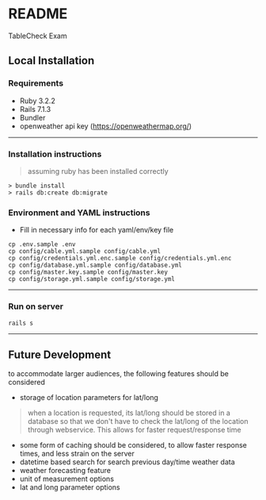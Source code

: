 # README
TableCheck Exam

## Local Installation
### Requirements
- Ruby 3.2.2
- Rails 7.1.3
- Bundler
- openweather api key (https://openweathermap.org/)
---
### Installation instructions
> assuming ruby has been installed correctly

```
> bundle install
> rails db:create db:migrate
```

### Environment and YAML instructions
- Fill in necessary info for each yaml/env/key file
```
cp .env.sample .env
cp config/cable.yml.sample config/cable.yml
cp config/credentials.yml.enc.sample config/credentials.yml.enc
cp config/database.yml.sample config/database.yml
cp config/master.key.sample config/master.key
cp config/storage.yml.sample config/storage.yml
```

---
### Run on server
`rails s`


---
## Future Development
to accommodate larger audiences, the following features should be considered
- storage of location parameters for lat/long
> when a location is requested, its lat/long should be stored in a database so that we don't have to check the lat/long of the location through webservice. This allows for faster request/response time
- some form of caching should be considered, to allow faster response times, and less strain on the server
- datetime based search for search previous day/time weather data
- weather forecasting feature
- unit of measurement options
- lat and long parameter options